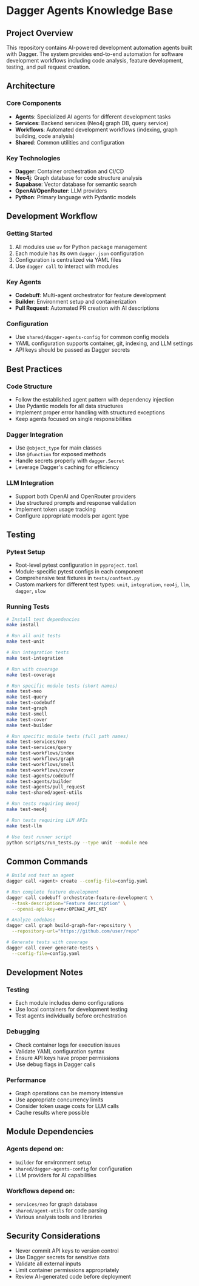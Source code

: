 # Dagger Agents Knowledge Base

## Project Overview

This repository contains AI-powered development automation agents built with Dagger. The system provides end-to-end automation for software development workflows including code analysis, feature development, testing, and pull request creation.

## Architecture

### Core Components
- **Agents**: Specialized AI agents for different development tasks
- **Services**: Backend services (Neo4j graph DB, query service)
- **Workflows**: Automated development workflows (indexing, graph building, code analysis)
- **Shared**: Common utilities and configuration

### Key Technologies
- **Dagger**: Container orchestration and CI/CD
- **Neo4j**: Graph database for code structure analysis
- **Supabase**: Vector database for semantic search
- **OpenAI/OpenRouter**: LLM providers
- **Python**: Primary language with Pydantic models

## Development Workflow

### Getting Started
1. All modules use `uv` for Python package management
2. Each module has its own `dagger.json` configuration
3. Configuration is centralized via YAML files
4. Use `dagger call` to interact with modules

### Key Agents
- **Codebuff**: Multi-agent orchestrator for feature development
- **Builder**: Environment setup and containerization
- **Pull Request**: Automated PR creation with AI descriptions

### Configuration
- Use `shared/dagger-agents-config` for common config models
- YAML configuration supports container, git, indexing, and LLM settings
- API keys should be passed as Dagger secrets

## Best Practices

### Code Structure
- Follow the established agent pattern with dependency injection
- Use Pydantic models for all data structures
- Implement proper error handling with structured exceptions
- Keep agents focused on single responsibilities

### Dagger Integration
- Use `@object_type` for main classes
- Use `@function` for exposed methods
- Handle secrets properly with `dagger.Secret`
- Leverage Dagger's caching for efficiency

### LLM Integration
- Support both OpenAI and OpenRouter providers
- Use structured prompts and response validation
- Implement token usage tracking
- Configure appropriate models per agent type

## Testing

### Pytest Setup
- Root-level pytest configuration in `pyproject.toml`
- Module-specific pytest configs in each component
- Comprehensive test fixtures in `tests/conftest.py`
- Custom markers for different test types: `unit`, `integration`, `neo4j`, `llm`, `dagger`, `slow`

### Running Tests
```bash
# Install test dependencies
make install

# Run all unit tests
make test-unit

# Run integration tests
make test-integration

# Run with coverage
make test-coverage

# Run specific module tests (short names)
make test-neo
make test-query
make test-codebuff
make test-graph
make test-smell
make test-cover
make test-builder

# Run specific module tests (full path names)
make test-services/neo
make test-services/query
make test-workflows/index
make test-workflows/graph
make test-workflows/smell
make test-workflows/cover
make test-agents/codebuff
make test-agents/builder
make test-agents/pull_request
make test-shared/agent-utils

# Run tests requiring Neo4j
make test-neo4j

# Run tests requiring LLM APIs
make test-llm

# Use test runner script
python scripts/run_tests.py --type unit --module neo
```

## Common Commands

```bash
# Build and test an agent
dagger call <agent> create --config-file=config.yaml

# Run complete feature development
dagger call codebuff orchestrate-feature-development \
  --task-description="Feature description" \
  --openai-api-key=env:OPENAI_API_KEY

# Analyze codebase
dagger call graph build-graph-for-repository \
  --repository-url="https://github.com/user/repo"

# Generate tests with coverage
dagger call cover generate-tests \
  --config-file=config.yaml
```

## Development Notes

### Testing
- Each module includes demo configurations
- Use local containers for development testing
- Test agents individually before orchestration

### Debugging
- Check container logs for execution issues
- Validate YAML configuration syntax
- Ensure API keys have proper permissions
- Use debug flags in Dagger calls

### Performance
- Graph operations can be memory intensive
- Use appropriate concurrency limits
- Consider token usage costs for LLM calls
- Cache results where possible

## Module Dependencies

### Agents depend on:
- `builder` for environment setup
- `shared/dagger-agents-config` for configuration
- LLM providers for AI capabilities

### Workflows depend on:
- `services/neo` for graph database
- `shared/agent-utils` for code parsing
- Various analysis tools and libraries

## Security Considerations

- Never commit API keys to version control
- Use Dagger secrets for sensitive data
- Validate all external inputs
- Limit container permissions appropriately
- Review AI-generated code before deployment